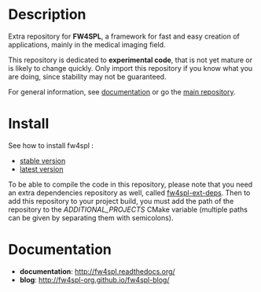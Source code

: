 Description
===========

Extra repository for **FW4SPL**, a framework for fast and easy creation of applications, mainly in the medical imaging field.

This repository is dedicated to **experimental code**, that is not yet mature or is likely to change quickly. Only import this repository if you 
know what you are doing, since stability may not be guaranteed.

For general information, see [documentation](http://fw4spl.readthedocs.org/) or go the [main repository](https://github.com/fw4spl-org/fw4spl).

Install
=======

See how to install fw4spl :
 - [stable version](http://fw4spl.readthedocs.org/en/master/Installation/index.html)
 - [latest version](http://fw4spl.readthedocs.org/en/dev/Installation/index.html)

To be able to compile the code in this repository, please note that you need an extra dependencies repository as well, called [fw4spl-ext-deps](https://github.com/fw4spl-org/fw4spl-ext-deps). Then to add this repository to your project build, you must add the path of the repository to the *ADDITIONAL_PROJECTS* CMake variable (multiple paths can be given by separating them with semicolons).

Documentation
=============

* **documentation**: http://fw4spl.readthedocs.org/
* **blog**: http://fw4spl-org.github.io/fw4spl-blog/

